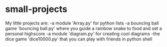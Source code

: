 # small-projects

My little projects are:
  -a module 'Array.py' for python lists
  -a bouncing ball game 'bouncing ball.py' where you guide a rainbow snake to food and set a personal highscore
  -a module 'diagram.py' for creating cool diagrams
  -the dice game 'dice10000.py' that you can play with friends in python shell
